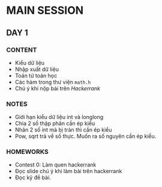 # MAIN SESSION
## DAY 1
### CONTENT
- Kiểu dữ liệu
- Nhập xuất dữ liệu
- Toán tử toán học
- Các hàm trong thư viện `math.h`
- Chú ý khi nộp bài trên *Hackerrank*

### NOTES
- Giới hạn kiểu dữ liệu int và longlong
- Chia 2 số thập phân cần ép kiểu
- Nhân 2 số int mà bị tràn thì cần ép kiểu
- Pow, sqrt trả về số thực. Muốn ra số nguyên cần ép kiểu.

### HOMEWORKS
- Contest 0: Làm quen hackerrank
- Đọc slide chú ý khi làm bài trên hackerrank
- Đọc kỹ đề bài.
